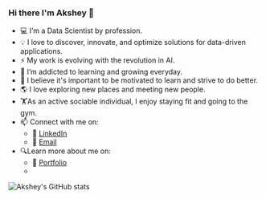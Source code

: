 ### Hi there I'm Akshey 👋


- 💻 I’m a Data Scientist by profession.
- 💡 I love to discover, innovate, and optimize solutions for data-driven applications.
- ⚡ My work is evolving with the revolution in AI.
- 🌱 I’m addicted to learning and growing everyday.
- 🤔 I believe it's important to be motivated to learn and strive to do better.
- 🌎 I love exploring new places and meeting new people.
- 🏋️‍As an active sociable individual, I enjoy staying fit and going to the gym.
- 📫 Connect with me on:
     - 🏢 [LinkedIn](https://www.linkedin.com/in/aksheysinghal/)
     - 📧 [Email](mailto:aksheysinghal12@gmail.com) 
- 🔍Learn more about me on:
     - 📃 [Portfolio](https://aksheysinghal.github.io/)
     - 

![Akshey's GitHub stats](https://github-readme-stats.vercel.app/api?username=dintellect&show_icons=true&theme=tokyonight&hide=contribs,prs)
